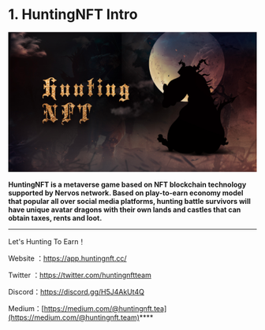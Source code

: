 # 1. HuntingNFT Intro

![](../.gitbook/assets/头图标准2.png)

**HuntingNFT is a metaverse game based on NFT blockchain technology supported by Nervos network. Based on play-to-earn economy model that popular all over social media platforms, hunting battle survivors will have unique avatar dragons with their own lands and castles that can obtain taxes, rents and loot.**

****

Let's Hunting To Earn！



Website ：https://app.huntingnft.cc/

Twitter ：https://twitter.com/huntingnftteam

Discord：https://discord.gg/H5J4AkUt4Q

Medium：[https://medium.com/@huntingnft.tea](https://medium.com/@huntingnft.team)****
